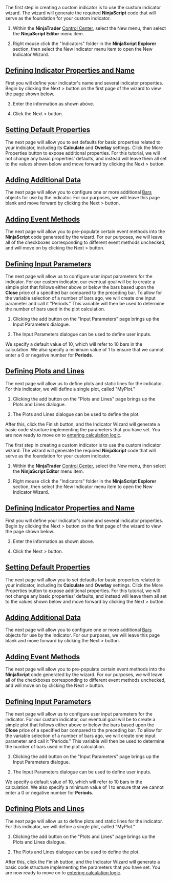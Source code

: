 The first step in creating a custom indicator is to use the custom indicator wizard. The wizard will generate the required **NinjaScript** code that will serve as the foundation for your custom indicator.

1. Within the **NinjaTrader** [Control Center](https://ninjatrader.com/support/helpGuides/nt8/NT%20HelpGuide%20English.html?control_center.htm), select the New menu, then select the **NinjaScript Editor** menu item.

2. Right mouse click the "Indicators" folder in the **NinjaScript Explorer** section, then select the New Indicator menu item to open the New Indicator Wizard.


## [Defining Indicator Properties and Name](https://developer.ninjatrader.com/docs/desktop/set_up5\#defining-indicator-properties-and-name)

First you will define your indicator's name and several indicator properties. Begin by clicking the Next > button on the first page of the wizard to view the page shown below.

3. Enter the information as shown above.

4. Click the Next > button.


## [Setting Default Properties](https://developer.ninjatrader.com/docs/desktop/set_up5\#setting-default-properties)

The next page will allow you to set defaults for basic properties related to your indicator, including its **Calculate** and **Overlay** settings. Click the More Properties button to expose additional properties. For this tutorial, we will not change any basic properties' defaults, and instead will leave them all set to the values shown below and move forward by clicking the Next > button.

## [Adding Additional Data](https://developer.ninjatrader.com/docs/desktop/set_up5\#adding-additional-data)

The next page will allow you to configure one or more additional [Bars](https://developer.ninjatrader.com/docs/desktop/bars) objects for use by the indicator. For our purposes, we will leave this page blank and move forward by clicking the Next > button.

## [Adding Event Methods](https://developer.ninjatrader.com/docs/desktop/set_up5\#adding-event-methods)

The next page will allow you to pre-populate certain event methods into the **NinjaScript** code generated by the wizard. For our purposes, we will leave all of the checkboxes corresponding to different event methods unchecked, and will move on by clicking the Next > button.

## [Defining Input Parameters](https://developer.ninjatrader.com/docs/desktop/set_up5\#defining-input-parameters)

The next page will allow us to configure user input parameters for the indicator. For our custom indicator, our eventual goal will be to create a simple plot that follows either above or below the bars based upon the **Close** price of a specified bar compared to the preceding bar. To allow for the variable selection of a number of bars ago, we will create one input parameter and call it "Periods." This variable will then be used to determine the number of bars used in the plot calculation.

1. Clicking the add button on the "Input Parameters" page brings up the Input Parameters dialogue.

2. The Input Parameters dialogue can be used to define user inputs.


We specify a default value of 10, which will refer to 10 bars in the calculation. We also specify a minimum value of 1 to ensure that we cannot enter a 0 or negative number for **Periods**.

## [Defining Plots and Lines](https://developer.ninjatrader.com/docs/desktop/set_up5\#defining-plots-and-lines)

The next page will allow us to define plots and static lines for the indicator. For this indicator, we will define a single plot, called "MyPlot."

1. Clicking the add button on the "Plots and Lines" page brings up the Plots and Lines dialogue.

2. The Plots and Lines dialogue can be used to define the plot.


After this, click the Finish button, and the Indicator Wizard will generate a basic code structure implementing the parameters that you have set. You are now ready to move on to [entering calculation logic](https://developer.ninjatrader.com/docs/desktop/entering_calculation_logic).

The first step in creating a custom indicator is to use the custom indicator wizard. The wizard will generate the required **NinjaScript** code that will serve as the foundation for your custom indicator.

1. Within the **NinjaTrader** [Control Center](https://ninjatrader.com/support/helpGuides/nt8/NT%20HelpGuide%20English.html?control_center.htm), select the New menu, then select the **NinjaScript Editor** menu item.

2. Right mouse click the "Indicators" folder in the **NinjaScript Explorer** section, then select the New Indicator menu item to open the New Indicator Wizard.


## [Defining Indicator Properties and Name](https://developer.ninjatrader.com/docs/desktop/set_up5\#defining-indicator-properties-and-name)

First you will define your indicator's name and several indicator properties. Begin by clicking the Next > button on the first page of the wizard to view the page shown below.

3. Enter the information as shown above.

4. Click the Next > button.


## [Setting Default Properties](https://developer.ninjatrader.com/docs/desktop/set_up5\#setting-default-properties)

The next page will allow you to set defaults for basic properties related to your indicator, including its **Calculate** and **Overlay** settings. Click the More Properties button to expose additional properties. For this tutorial, we will not change any basic properties' defaults, and instead will leave them all set to the values shown below and move forward by clicking the Next > button.

## [Adding Additional Data](https://developer.ninjatrader.com/docs/desktop/set_up5\#adding-additional-data)

The next page will allow you to configure one or more additional [Bars](https://developer.ninjatrader.com/docs/desktop/bars) objects for use by the indicator. For our purposes, we will leave this page blank and move forward by clicking the Next > button.

## [Adding Event Methods](https://developer.ninjatrader.com/docs/desktop/set_up5\#adding-event-methods)

The next page will allow you to pre-populate certain event methods into the **NinjaScript** code generated by the wizard. For our purposes, we will leave all of the checkboxes corresponding to different event methods unchecked, and will move on by clicking the Next > button.

## [Defining Input Parameters](https://developer.ninjatrader.com/docs/desktop/set_up5\#defining-input-parameters)

The next page will allow us to configure user input parameters for the indicator. For our custom indicator, our eventual goal will be to create a simple plot that follows either above or below the bars based upon the **Close** price of a specified bar compared to the preceding bar. To allow for the variable selection of a number of bars ago, we will create one input parameter and call it "Periods." This variable will then be used to determine the number of bars used in the plot calculation.

1. Clicking the add button on the "Input Parameters" page brings up the Input Parameters dialogue.

2. The Input Parameters dialogue can be used to define user inputs.


We specify a default value of 10, which will refer to 10 bars in the calculation. We also specify a minimum value of 1 to ensure that we cannot enter a 0 or negative number for **Periods**.

## [Defining Plots and Lines](https://developer.ninjatrader.com/docs/desktop/set_up5\#defining-plots-and-lines)

The next page will allow us to define plots and static lines for the indicator. For this indicator, we will define a single plot, called "MyPlot."

1. Clicking the add button on the "Plots and Lines" page brings up the Plots and Lines dialogue.

2. The Plots and Lines dialogue can be used to define the plot.


After this, click the Finish button, and the Indicator Wizard will generate a basic code structure implementing the parameters that you have set. You are now ready to move on to [entering calculation logic](https://developer.ninjatrader.com/docs/desktop/entering_calculation_logic).